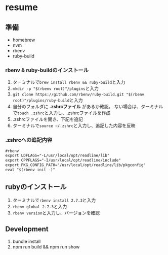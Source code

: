 # resume

## 準備

- homebrew
- nvm
- rbenv
- ruby-build

### rbenv & ruby-buildのインストール

1. ターミナルで`brew install rbenv && ruby-build`と入力
2. `mkdir -p "$(rbenv root)"/plugins`と入力
3. `git clone https://github.com/rbenv/ruby-build.git "$(rbenv root)"/plugins/ruby-build`と入力
4. 自分のフォルダに **.zshrcファイル** があるか確認。
ない場合は、ターミナルで`touch .zshrc`と入力し、.zshrcファイルを作成
5. .zshrcファイルを開き、下記を追記
6. ターミナルで`source ~/.zshrc`と入力し、追記した内容を反映

### .zshrcへの追記内容

```txt
#rbenv
export LDFLAGS="-L/usr/local/opt/readline/lib"
export CPPFLAGS="-I/usr/local/opt/readline/include"
export PKG_CONFIG_PATH="/usr/local/opt/readline/lib/pkgconfig"
eval "$(rbenv init -)"
```

## rubyのインストール

1. ターミナルで`rbenv install 2.7.3`と入力
2. `rbenv global 2.7.3`と入力
3. `rbenv version`と入力し、バージョンを確認

## Development

1. bundle install
2. npm run build && npm run show
